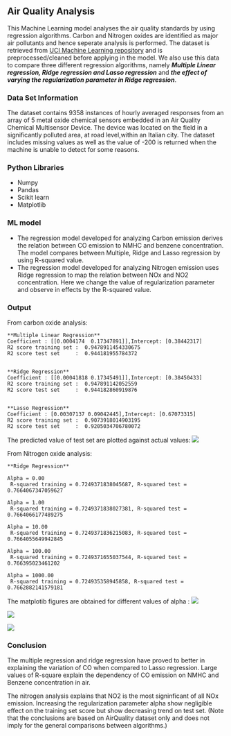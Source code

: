 ## Air Quality Analysis

This Machine Learning model analyses the air quality standards by using regression algorithms. Carbon and Nitrogen oxides are identified as major air pollutants and hence seperate analysis is performed. The dataset is retrieved from [UCI Machine Learning repository](https://archive.ics.uci.edu/ml/index.php) and is preprocessed/cleaned before applying in the model. We also use this data to compare three different regression algorithms, namely ***Multiple Linear regression, Ridge regression and Lasso regression*** and ***the effect of varying the regularization parameter in Ridge regression***.

### Data Set Information
The dataset contains 9358 instances of hourly averaged responses from an array of 5 metal oxide chemical sensors embedded in an Air Quality Chemical Multisensor Device. The device was located on the field in a significantly polluted area, at road level,within an Italian city. The dataset includes missing values as well as the value of -200 is returned when the machine is unable to detect for some reasons. 

### Python Libraries
* Numpy 
* Pandas
* Scikit learn
* Matplotlib

### ML model
* The regression model developed for analyzing Carbon emission derives the relation between CO emission to NMHC and benzene concentration. The model compares between Multiple, Ridge and Lasso regression by using R-squared value.
* The regression model developed for analyzing Nitrogen emission uses Ridge regression to map the relation between NOx and NO2 concentration. Here we change the value of regularization parameter and observe in effects by the R-squared value.

### Output
From carbon oxide analysis:
```
**Multiple Linear Regression**
Coefficient : [[0.0004174  0.17347891]],Intercept: [0.38442317]
R2 score training set :  0.9478911454330675
R2 score test set     :  0.944181955784372 


**Ridge Regression**
Coefficient : [[0.00041818 0.17345491]],Intercept: [0.38450433]
R2 score training set :  0.947891142052559
R2 score test set     :  0.944182860919876 


**Lasso Regression**
Coefficient : [0.00307137 0.09042445],Intercept: [0.67073315]
R2 score training set :  0.9073918014903195
R2 score test set     :  0.9205034706780072 
```

The predicted value of test set are plotted against actual values: 
![](https://github.com/arshitas/AirQualityPrediction/blob/main/OutputFiles/LinearReg.png)


From Nitrogen oxide analysis:
```
**Ridge Regression**

Alpha = 0.00
 R-squared training = 0.7249371838045687, R-squared test = 0.7664067347059627

Alpha = 1.00
 R-squared training = 0.7249371838027381, R-squared test = 0.7664066177489275

Alpha = 10.00
 R-squared training = 0.7249371836215083, R-squared test = 0.7664055649942845

Alpha = 100.00
 R-squared training = 0.7249371655037544, R-squared test = 0.766395023461202

Alpha = 1000.00
 R-squared training = 0.724935358945858, R-squared test = 0.7662882141579181
 ```
 The matplotib figures are obtained for different values of alpha :
 ![](https://github.com/arshitas/AirQualityPrediction/blob/main/OutputFiles/Alpha_1.png)
 
 ![](https://github.com/arshitas/AirQualityPrediction/blob/main/OutputFiles/Alpha_100.png)
 
 ![](https://github.com/arshitas/AirQualityPrediction/blob/main/OutputFiles/Alpha_1000.png)
 
 ### Conclusion
 The multiple regression and ridge regression have proved to better in explaining the variation of CO when compared to Lasso regression. Large values of R-square explain the dependency of CO emission on NMHC and Benzene concentration in air.
 
The nitrogen analysis explains that NO2 is the most signinficant of all NOx emission. Increasing the regularization parameter alpha show negligible effect on the training set score but show decreasing trend on test set.
(Note that the conclusions are based on AirQuality dataset only and does not imply for the general comparisons between algorithms.)

